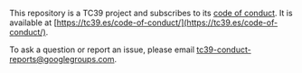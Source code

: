 This repository is a TC39 project and subscribes to its [code of conduct](https://tc39.es/code-of-conduct/). It is available at [https://tc39.es/code-of-conduct/](https://tc39.es/code-of-conduct/). 

To ask a question or report an issue, please email [tc39-conduct-reports@googlegroups.com](mailto:tc39-conduct-reports@googlegroups.com).